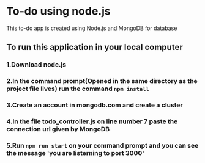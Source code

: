 # To-do using node.js

This to-do app is created using Node.js and MongoDB for database

## To run this application in your local computer

### 1.Download node.js
### 2.In the command prompt(Opened in the same directory as the project file lives) run the command `npm install`
### 3.Create an account in mongodb.com and create a cluster
### 4.In the file todo_controller.js on line number 7 paste the connection url given by MongoDB
### 5.Run `npm run start` on your command prompt and you can see the message 'you are listerning to port 3000'